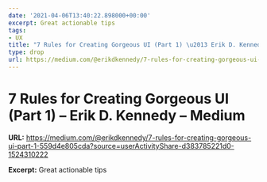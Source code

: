 ```yaml
---
date: '2021-04-06T13:40:22.898000+00:00'
excerpt: Great actionable tips
tags:
- UX
title: "7 Rules for Creating Gorgeous UI (Part 1) \u2013 Erik D. Kennedy \u2013 Medium"
type: drop
url: https://medium.com/@erikdkennedy/7-rules-for-creating-gorgeous-ui-part-1-559d4e805cda?source=userActivityShare-d383785221d0-1524310222
---
```


# 7 Rules for Creating Gorgeous UI (Part 1) – Erik D. Kennedy – Medium

**URL:** https://medium.com/@erikdkennedy/7-rules-for-creating-gorgeous-ui-part-1-559d4e805cda?source=userActivityShare-d383785221d0-1524310222

**Excerpt:** Great actionable tips
